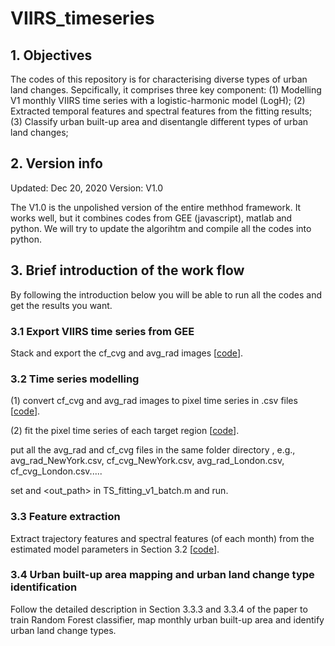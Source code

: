 # VIIRS_timeseries

## 1. Objectives

The codes of this repository is for characterising diverse types of urban land changes. Sepcifically, it comprises three key component:
(1) Modelling V1 monthly VIIRS time series with a logistic-harmonic model (LogH);
(2) Extracted temporal features and spectral features from the fitting results;
(3) Classify urban built-up area and disentangle different types of urban land changes;

## 2. Version info

Updated: Dec 20, 2020
Version: V1.0

The V1.0 is the unpolished version of the entire methhod framework. It works well, but it combines codes from GEE (javascript), matlab and python. We will try to update the algorihtm and compile all the codes into python.

## 3. Brief introduction of the work flow

By following the introduction below you will be able to run all the codes and get the results you want.

### 3.1 Export VIIRS time series from GEE

Stack and export the cf_cvg and avg_rad images [[code](https://github.com/qmzheng09work/VIIRS_timeseries/blob/main/VIIRS%20time%20series%20output)].


### 3.2 Time series modelling

(1) convert cf_cvg and avg_rad images to pixel time series in .csv files [[code](https://github.com/qmzheng09work/VIIRS_timeseries/blob/main/Time%20Series%20fitting/Image_to_time_series.py)].

(2) fit the pixel time series of each target region [[code](https://github.com/qmzheng09work/VIIRS_timeseries/tree/main/Time%20Series%20fitting/fitting)].
    
   put all the avg_rad and cf_cvg files in the same folder directory <path>, e.g., avg_rad_NewYork.csv, cf_cvg_NewYork.csv, avg_rad_London.csv, cf_cvg_London.csv.....
    
   set <path> and <out_path> in TS_fitting_v1_batch.m and run.


### 3.3 Feature extraction

Extract trajectory features and spectral features (of each month) from the estimated model parameters in Section 3.2 [[code](https://github.com/qmzheng09work/VIIRS_timeseries/blob/main/Time%20Series%20fitting/feature_extraction.py)].

### 3.4 Urban built-up area mapping and urban land change type identification

Follow the detailed description in Section 3.3.3 and 3.3.4 of the paper to train Random Forest classifier, map monthly urban built-up area and identify urban land change types.

